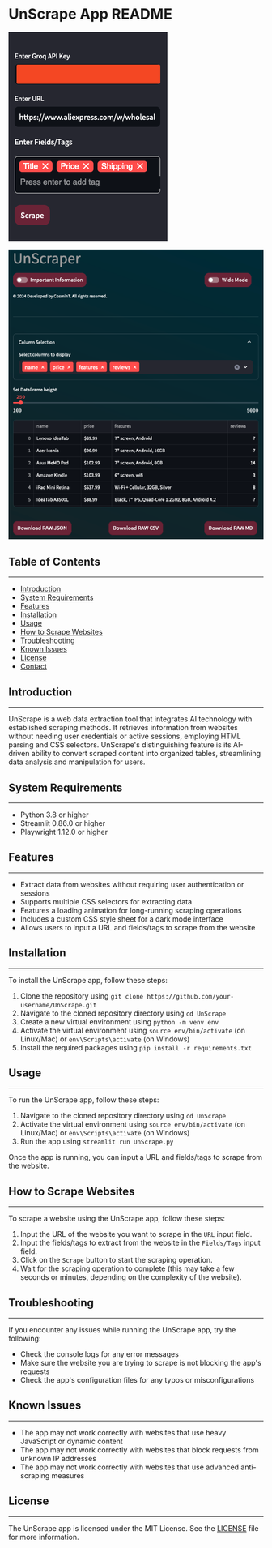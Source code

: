 
# UnScrape App README

![1727278263048](image/README/1727278263048.png)

![1727282225002](image/README/1727282225002.png)

## Table of Contents

---

* [Introduction](#introduction)
* [System Requirements](#system-requirements)
* [Features](#features)
* [Installation](#installation)
* [Usage](#usage)
* [How to Scrape Websites](#how-to-scrape-websites)
* [Troubleshooting](#troubleshooting)
* [Known Issues](#known-issues)
* [License](#license)
* [Contact](#contact)

## Introduction

---

UnScrape is a web data extraction tool that integrates AI technology with established scraping methods. It retrieves information from websites without needing user credentials or active sessions, employing HTML parsing and CSS selectors. UnScrape's distinguishing feature is its AI-driven ability to convert scraped content into organized tables, streamlining data analysis and manipulation for users.

## System Requirements

---

* Python 3.8 or higher
* Streamlit 0.86.0 or higher
* Playwright 1.12.0 or higher

## Features

---

* Extract data from websites without requiring user authentication or sessions
* Supports multiple CSS selectors for extracting data
* Features a loading animation for long-running scraping operations
* Includes a custom CSS style sheet for a dark mode interface
* Allows users to input a URL and fields/tags to scrape from the website

## Installation

---

To install the UnScrape app, follow these steps:

1. Clone the repository using `git clone https://github.com/your-username/UnScrape.git`
2. Navigate to the cloned repository directory using `cd UnScrape`
3. Create a new virtual environment using `python -m venv env`
4. Activate the virtual environment using `source env/bin/activate` (on Linux/Mac) or `env\Scripts\activate` (on Windows)
5. Install the required packages using `pip install -r requirements.txt`

## Usage

---

To run the UnScrape app, follow these steps:

1. Navigate to the cloned repository directory using `cd UnScrape`
2. Activate the virtual environment using `source env/bin/activate` (on Linux/Mac) or `env\Scripts\activate` (on Windows)
3. Run the app using `streamlit run UnScrape.py`

Once the app is running, you can input a URL and fields/tags to scrape from the website.

## How to Scrape Websites

---

To scrape a website using the UnScrape app, follow these steps:

1. Input the URL of the website you want to scrape in the `URL` input field.
2. Input the fields/tags to extract from the website in the `Fields/Tags` input field.
3. Click on the `Scrape` button to start the scraping operation.
4. Wait for the scraping operation to complete (this may take a few seconds or minutes, depending on the complexity of the website).

## Troubleshooting

---

If you encounter any issues while running the UnScrape app, try the following:

* Check the console logs for any error messages
* Make sure the website you are trying to scrape is not blocking the app's requests
* Check the app's configuration files for any typos or misconfigurations

## Known Issues

---

* The app may not work correctly with websites that use heavy JavaScript or dynamic content
* The app may not work correctly with websites that block requests from unknown IP addresses
* The app may not work correctly with websites that use advanced anti-scraping measures

## License

---

The UnScrape app is licensed under the MIT License. See the [LICENSE](LICENSE) file for more information.
